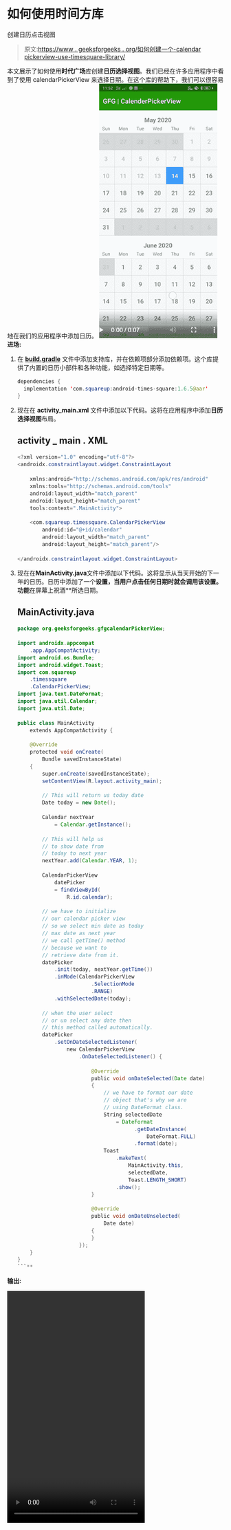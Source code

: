 # 如何使用时间方库

创建日历点击视图

> 原文:[https://www . geeksforgeeks . org/如何创建一个-calendar pickerview-use-timesquare-library/](https://www.geeksforgeeks.org/how-to-create-a-calendarpickerview-using-timesquare-library/)

本文展示了如何使用**时代广场**库创建**日历选择视图**。我们已经在许多应用程序中看到了使用 calendarPickerView 来选择日期。在这个库的帮助下，我们可以很容易地在我们的应用程序中添加日历。
[![](img/1e90f8d99e5c1d06d134536ab7020965.png)](https://media.geeksforgeeks.org/wp-content/uploads/20200518200626/calender1.png) 
**进场:**

1.  在 **[build.gradle](https://www.geeksforgeeks.org/android-build-gradle/)** 文件中添加支持库，并在依赖项部分添加依赖项。这个库提供了内置的日历小部件和各种功能，如选择特定日期等。

    ```java
    dependencies {
      implementation 'com.squareup:android-times-square:1.6.5@aar'
    }
    ```

2.  现在在 **activity_main.xml** 文件中添加以下代码。这将在应用程序中添加**日历选择视图**布局。

    ## activity _ main . XML

    ```java
    <?xml version="1.0" encoding="utf-8"?>
    <androidx.constraintlayout.widget.ConstraintLayout

        xmlns:android="http://schemas.android.com/apk/res/android"
        xmlns:tools="http://schemas.android.com/tools"
        android:layout_width="match_parent"
        android:layout_height="match_parent"
        tools:context=".MainActivity">

        <com.squareup.timessquare.CalendarPickerView
            android:id="@+id/calendar"
            android:layout_width="match_parent"
            android:layout_height="match_parent"/>

    </androidx.constraintlayout.widget.ConstraintLayout>
    ```

3.  现在在**MainActivity.java**文件中添加以下代码。这将显示从当天开始的下一年的日历。日历中添加了一个**设置，当用户点击任何日期时就会调用该设置。功能**在屏幕上祝酒**所选日期。

    ## MainActivity.java

    ```java
    package org.geeksforgeeks.gfgcalendarPickerView;

    import androidx.appcompat
        .app.AppCompatActivity;
    import android.os.Bundle;
    import android.widget.Toast;
    import com.squareup
        .timessquare
        .CalendarPickerView;
    import java.text.DateFormat;
    import java.util.Calendar;
    import java.util.Date;

    public class MainActivity
        extends AppCompatActivity {

        @Override
        protected void onCreate(
            Bundle savedInstanceState)
        {
            super.onCreate(savedInstanceState);
            setContentView(R.layout.activity_main);

            // This will return us today date
            Date today = new Date();

            Calendar nextYear
                = Calendar.getInstance();

            // This will help us
            // to show date from
            // today to next year
            nextYear.add(Calendar.YEAR, 1);

            CalendarPickerView
                datePicker
                = findViewById(
                    R.id.calendar);

            // we have to initialize
            // our calendar picker view
            // so we select min date as today
            // max date as next year
            // we call getTime() method
            // because we want to
            // retrieve date from it.
            datePicker
                .init(today, nextYear.getTime())
                .inMode(CalendarPickerView
                            .SelectionMode
                            .RANGE)
                .withSelectedDate(today);

            // when the user select
            // or un select any date then
            // this method called automatically.
            datePicker
                .setOnDateSelectedListener(
                    new CalendarPickerView
                        .OnDateSelectedListener() {

                            @Override
                            public void onDateSelected(Date date)
                            {
                                // we have to format our date
                                // object that's why we are
                                // using DateFormat class.
                                String selectedDate
                                    = DateFormat
                                          .getDateInstance(
                                              DateFormat.FULL)
                                          .format(date);
                                Toast
                                    .makeText(
                                        MainActivity.this,
                                        selectedDate,
                                        Toast.LENGTH_SHORT)
                                    .show();
                            }

                            @Override
                            public void onDateUnselected(
                                Date date)
                            {
                            }
                        });
        }
    }
    ```** 

**输出:**

<video class="wp-video-shortcode" id="video-414079-1" width="320" height="540" preload="metadata" controls=""><source type="video/mp4" src="https://media.geeksforgeeks.org/wp-content/uploads/20200515000436/Record_2020-05-14-23-52-32_2591d69f2e664f991fcb831072e2b5cd1.mp4?_=1">[https://media.geeksforgeeks.org/wp-content/uploads/20200515000436/Record_2020-05-14-23-52-32_2591d69f2e664f991fcb831072e2b5cd1.mp4](https://media.geeksforgeeks.org/wp-content/uploads/20200515000436/Record_2020-05-14-23-52-32_2591d69f2e664f991fcb831072e2b5cd1.mp4)</video>
